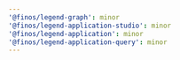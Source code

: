 ```yaml
---
'@finos/legend-graph': minor
'@finos/legend-application-studio': minor
'@finos/legend-application': minor
'@finos/legend-application-query': minor
---
```


